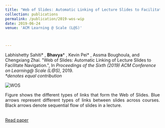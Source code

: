 ```yaml
---
title: "Web of Slides: Automatic Linking of Lecture Slides to Facilitate Navigation"
collection: publications
permalink: /publication/2019-wos-wip
date: 2019-06-24
venue: 'ACM Learning @ Scale (L@S)'



---
```

Labhishetty Sahiti\* , <b>Bhavya</b>\* , Kevin Pei\* , Assma Boughoula, and Chengxiang Zhai. "Web of Slides: Automatic Linking of Lecture Slides to Facilitate Navigation.", In <i>Proceedings of the Sixth (2019) ACM Conference on Learning@ Scale (L@S), </i> 2019. <br>
<i>*denotes equal contribution<br></i>

![WOS](http://bhaavya.github.io/images/wos_wip.png) <!-- .element height="1%" width="1%" -->

<div style="text-align: justify"> Figure shows the different types of links that form the Web of Slides. Blue arrows represent different types of links between slides across courses. Black arrows denote sequential flow of slides in a lecture.<br><br>
</div>

[Read paper<br><br>](http://bhaavya.github.io/files/wos_wip.pdf)



